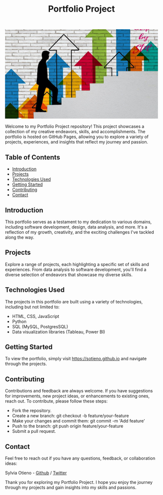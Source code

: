 <h1 align="center"> Portfolio Project </h1> <br>
<p align="center">
  <a href="#">
    <img src="images/step-by-step.jpg">
  </a>
</p>

Welcome to my Portfolio Project repository! This project showcases a collection of my creative endeavors, skills, and accomplishments. The portfolio is hosted on GitHub Pages, allowing you to explore a variety of projects, experiences, and insights that reflect my journey and passion.

## Table of Contents

- [Introduction](#introduction)
- [Projects](#projects)
- [Technologies Used](#technologies-used)
- [Getting Started](#getting-started)
- [Contributing](#contributing)
- [Contact](#contact)

## Introduction

This portfolio serves as a testament to my dedication to various domains, including software development, design, data analysis, and more. It's a reflection of my growth, creativity, and the exciting challenges I've tackled along the way.

## Projects

Explore a range of projects, each highlighting a specific set of skills and experiences. From data analysis to software development, you'll find a diverse selection of endeavors that showcase my diverse skills.

## Technologies Used

The projects in this portfolio are built using a variety of technologies, including but not limited to:

* HTML, CSS, JavaScript
* Python
* SQL (MySQL, PostgresSQL)
* Data visualization libraries (Tableau, Power BI)

## Getting Started

To view the portfolio, simply visit https://sotieno.github.io and navigate through the projects.

## Contributing

Contributions and feedback are always welcome. If you have suggestions for improvements, new project ideas, or enhancements to existing ones, reach out. To contribute, please follow these steps:

* Fork the repository.
* Create a new branch: git checkout -b feature/your-feature
* Make your changes and commit them: git commit -m 'Add feature'
* Push to the branch: git push origin feature/your-feature
* Submit a pull request.

## Contact

Feel free to reach out if you have any questions, feedback, or collaboration ideas:

Sylvia Otieno - [Github](https://github.com/sotieno) / [Twitter](https://twitter.com/sotienos)

Thank you for exploring my Portfolio Project. I hope you enjoy the journey through my projects and gain insights into my skills and passions.
